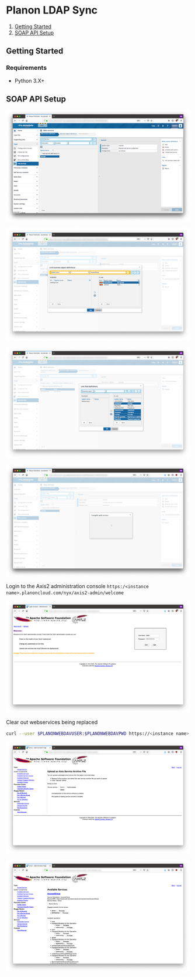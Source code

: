 # Planon LDAP Sync

1. [Getting Started](#getting-started)
2. [SOAP API Setup](#soap-api-setup)

## Getting Started

### Requirements

* Python 3.X+

## SOAP API Setup

![Web Services](./images/example-web-services.png)

![Web Services](./images/example-web-services-bos.png)

![Web Services](./images/example-web-services-bos-fields.png)

![Web Services](./images/example-web-services-compile.png)

Login to the Axis2 administration console ```https:/<instance name>.planoncloud.com/nyx/axis2-admin/welcome```

![Apache Axis2](./images/example-axis2.png)

Clear out webservices being replaced

```bash
curl --user $PLANONWEBDAVUSER:$PLANONWEBDAVPWD https://<instance name>.planoncloud.com/webservices/
```

![Apache Axis2 Upload](./images/example-axis2-upload.png)

![Apache Axis2 Services](./images/example-axis2-services.png)